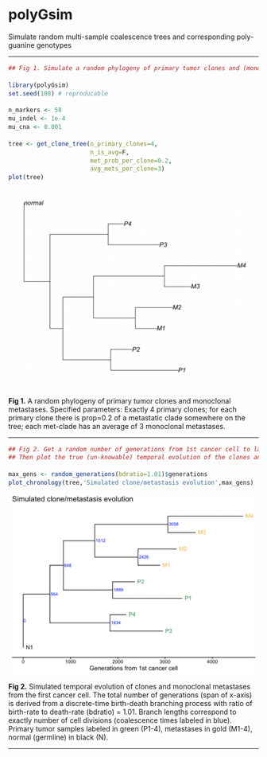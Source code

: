# polyGsim
Simulate random multi-sample coalescence trees and corresponding poly-guanine genotypes

--- 

```r
## Fig 1. Simulate a random phylogeny of primary tumor clones and (monoclonal) metastases.

library(polyGsim)
set.seed(100) # reproducable

n_markers <- 58
mu_indel <- 1e-4
mu_cna <- 0.001

tree <- get_clone_tree(n_primary_clones=4, 
                       n_is_avg=F, 
                       met_prob_per_clone=0.2, 
                       avg_mets_per_clone=3)
plot(tree)
```

<p align="center"> <img src="https://github.com/agorelick/polyGsim/blob/main/figures/wiki/fig1.png" width="500" /> </p>

**Fig 1.** A random phylogeny of primary tumor clones and monoclonal metastases. Specified parameters: Exactly 4 primary clones; for each primary clone there is prop=0.2 of a metastatic clade somewhere on the tree; each met-clade has an average of 3 monoclonal metastases.

---

```r
## Fig 2. Get a random number of generations from 1st cancer cell to last tumor sample taken/patient death. 
## Then plot the true (un-knowable) temporal evolution of the clones and metastases.

max_gens <- random_generations(bdratio=1.01)$generations
plot_chronology(tree,'Simulated clone/metastasis evolution',max_gens)
```

<p align="center"> <img src="https://github.com/agorelick/polyGsim/blob/main/figures/wiki/fig2.png" width="500" /> </p>

**Fig 2.** Simulated temporal evolution of clones and monoclonal metastases from the first cancer cell. The total number of generations (span of x-axis) is derived from a discrete-time birth-death branching process with ratio of birth-rate to death-rate (bdratio) = 1.01. Branch lengths correspond to exactly number of cell divisions (coalescence times labeled in blue). Primary tumor samples labeled in green (P1-4), metastases in gold (M1-4), normal (germline) in black (N).

---
